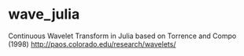 # wave_julia
Continuous Wavelet Transform in Julia based on Torrence and Compo (1998) http://paos.colorado.edu/research/wavelets/

